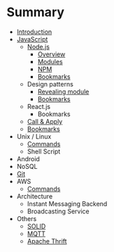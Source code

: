 # Summary

* [Introduction](README.md)
* [JavaScript](javascript.md)
   * [Node.js](nodejs.md)
       * [Overview](overview.md)
       * [Modules](modules.md)
       * [NPM](npm.md)
       * [Bookmarks](bookmarks.md)
   * Design patterns
       * [Revealing module](revealing_module.md)
       * [Bookmarks](dp_bookmarks.md)
   * React.js
       * Bookmarks
   * [Call & Apply](call_&_apply.md)
   * [Bookmarks](js_bookmarks.md)
* Unix / Linux
   * [Commands](commands.md)
   * Shell Script
* Android
* NoSQL
* [Git](git.md)
* AWS
   * [Commands](aws_commands.md)
* Architecture
   * Instant Messaging Backend
   * Broadcasting Service
* Others
   * [SOLID](solid.md)
   * [MQTT](mqtt.md)
   * [Apache Thrift](apache_thrift.md)

